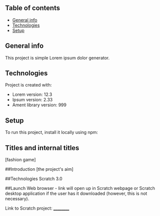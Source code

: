 
## Table of contents
* [General info](#general-info)
* [Technologies](#technologies)
* [Setup](#setup)

## General info
This project is simple Lorem ipsum dolor generator.
	
## Technologies
Project is created with:
* Lorem version: 12.3
* Ipsum version: 2.33
* Ament library version: 999
	
## Setup
To run this project, install it locally using npm:




## Titles and internal titles
[fashion game]

##Introduction
[the project's aim]


##Technologies
Scratch 3.0


##Launch
Web browser - link will open up in Scratch webpage or Scratch desktop application if the user has it downloaded (however, this is not necessary). 


Link to Scratch project: [________](https://scratch.mit.edu/projects/725522286/) 


